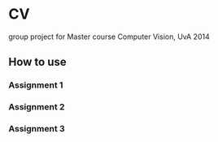 CV
==

group project for Master course Computer Vision, UvA 2014


How to use
--

### Assignment 1

### Assignment 2

### Assignment 3
